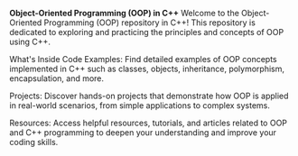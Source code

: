 **Object-Oriented Programming (OOP) in C++**
Welcome to the Object-Oriented Programming (OOP) repository in C++! This repository is dedicated to exploring and practicing the principles and concepts of OOP using C++.

What's Inside
Code Examples: Find detailed examples of OOP concepts implemented in C++ such as classes, objects, inheritance, polymorphism, encapsulation, and more.

Projects: Discover hands-on projects that demonstrate how OOP is applied in real-world scenarios, from simple applications to complex systems.

Resources: Access helpful resources, tutorials, and articles related to OOP and C++ programming to deepen your understanding and improve your coding skills.

